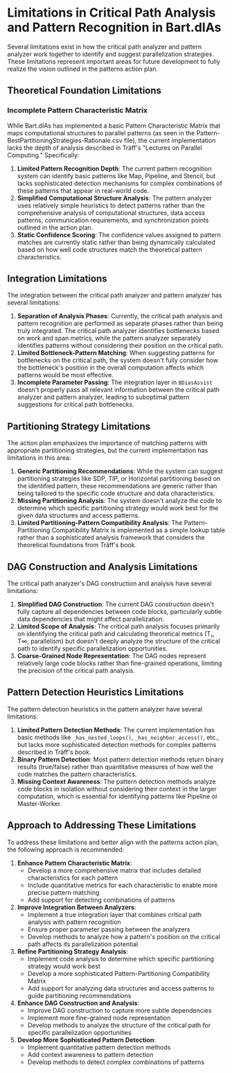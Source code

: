 # Limitations in Critical Path Analysis and Pattern Recognition in Bart.dIAs

Several limitations exist in how the critical path analyzer and pattern analyzer work together to identify and suggest parallelization strategies. 
These limitations represent important areas for future development to fully realize the vision outlined in the patterns action plan.

## Theoretical Foundation Limitations

### Incomplete Pattern Characteristic Matrix

While Bart.dIAs has implemented a basic Pattern Characteristic Matrix that maps computational structures to parallel patterns (as seen in the Pattern-BestPartitioningStrategies-Rationale.csv file), the current implementation lacks the depth of analysis described in Träff's "Lectures on Parallel Computing." Specifically:

1. **Limited Pattern Recognition Depth**: The current pattern recognition system can identify basic patterns like Map, Pipeline, and Stencil, but lacks sophisticated detection mechanisms for complex combinations of these patterns that appear in real-world code.
2. **Simplified Computational Structure Analysis**: The pattern analyzer uses relatively simple heuristics to detect patterns rather than the comprehensive analysis of computational structures, data access patterns, communication requirements, and synchronization points outlined in the action plan.
3. **Static Confidence Scoring**: The confidence values assigned to pattern matches are currently static rather than being dynamically calculated based on how well code structures match the theoretical pattern characteristics.

## Integration Limitations

The integration between the critical path analyzer and pattern analyzer has several limitations:

1. **Separation of Analysis Phases**: Currently, the critical path analysis and pattern recognition are performed as separate phases rather than being truly integrated. The critical path analyzer identifies bottlenecks based on work and span metrics, while the pattern analyzer separately identifies patterns without considering their position on the critical path.
2. **Limited Bottleneck-Pattern Matching**: When suggesting patterns for bottlenecks on the critical path, the system doesn't fully consider how the bottleneck's position in the overall computation affects which patterns would be most effective.
3. **Incomplete Parameter Passing**: The integration layer in `BDiasAssist` doesn't properly pass all relevant information between the critical path analyzer and pattern analyzer, leading to suboptimal pattern suggestions for critical path bottlenecks.

## Partitioning Strategy Limitations

The action plan emphasizes the importance of matching patterns with appropriate partitioning strategies, but the current implementation has limitations in this area:

1. **Generic Partitioning Recommendations**: While the system can suggest partitioning strategies like SDP, TIP, or Horizontal partitioning based on the identified pattern, these recommendations are generic rather than being tailored to the specific code structure and data characteristics.
2. **Missing Partitioning Analysis**: The system doesn't analyze the code to determine which specific partitioning strategy would work best for the given data structures and access patterns.
3. **Limited Partitioning-Pattern Compatibility Analysis**: The Pattern-Partitioning Compatibility Matrix is implemented as a simple lookup table rather than a sophisticated analysis framework that considers the theoretical foundations from Träff's book.

## DAG Construction and Analysis Limitations

The critical path analyzer's DAG construction and analysis have several limitations:

1. **Simplified DAG Construction**: The current DAG construction doesn't fully capture all dependencies between code blocks, particularly subtle data dependencies that might affect parallelization.
2. **Limited Scope of Analysis**: The critical path analysis focuses primarily on identifying the critical path and calculating theoretical metrics (T₁, T∞, parallelism) but doesn't deeply analyze the structure of the critical path to identify specific parallelization opportunities.
3. **Coarse-Grained Node Representation**: The DAG nodes represent relatively large code blocks rather than fine-grained operations, limiting the precision of the critical path analysis.

## Pattern Detection Heuristics Limitations

The pattern detection heuristics in the pattern analyzer have several limitations:

1. **Limited Pattern Detection Methods**: The current implementation has basic methods like `_has_nested_loops()`, `_has_neighbor_access()`, etc., but lacks more sophisticated detection methods for complex patterns described in Träff's book.
2. **Binary Pattern Detection**: Most pattern detection methods return binary results (true/false) rather than quantitative measures of how well the code matches the pattern characteristics.
3. **Missing Context Awareness**: The pattern detection methods analyze code blocks in isolation without considering their context in the larger computation, which is essential for identifying patterns like Pipeline or Master-Worker.

## Approach to Addressing These Limitations

To address these limitations and better align with the patterns action plan, the following approach is recommended:

1. **Enhance Pattern Characteristic Matrix**:
    - Develop a more comprehensive matrix that includes detailed characteristics for each pattern
    - Include quantitative metrics for each characteristic to enable more precise pattern matching
    - Add support for detecting combinations of patterns
2. **Improve Integration Between Analyzers**:
    - Implement a true integration layer that combines critical path analysis with pattern recognition
    - Ensure proper parameter passing between the analyzers
    - Develop methods to analyze how a pattern's position on the critical path affects its parallelization potential
3. **Refine Partitioning Strategy Analysis**:
    - Implement code analysis to determine which specific partitioning strategy would work best
    - Develop a more sophisticated Pattern-Partitioning Compatibility Matrix
    - Add support for analyzing data structures and access patterns to guide partitioning recommendations
4. **Enhance DAG Construction and Analysis**:
    - Improve DAG construction to capture more subtle dependencies
    - Implement more fine-grained node representation
    - Develop methods to analyze the structure of the critical path for specific parallelization opportunities
5. **Develop More Sophisticated Pattern Detection**:
    - Implement quantitative pattern detection methods
    - Add context awareness to pattern detection
    - Develop methods to detect complex combinations of patterns


